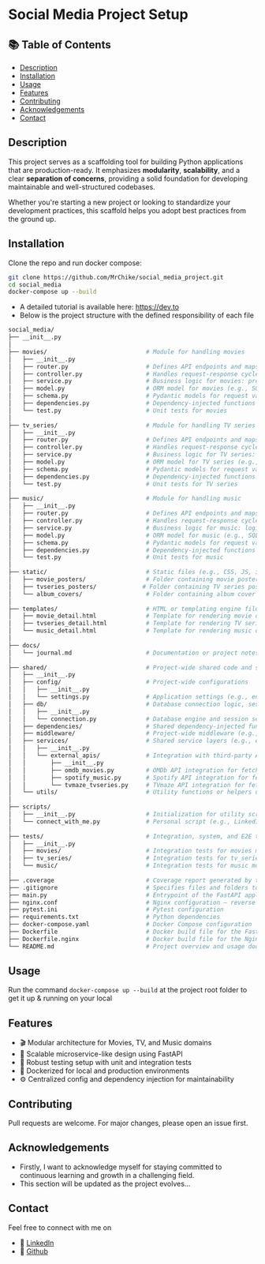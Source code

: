 # Social Media Project Setup

## 📚 Table of Contents

- [Description](#description)
- [Installation](#installation)
- [Usage](#usage)
- [Features](#features)
- [Contributing](#contributing)
- [Acknowledgements](#acknowledgements)
- [Contact](#contact)

## Description

This project serves as a scaffolding tool for building Python applications that are production-ready. It emphasizes **modularity**, **scalability**, and a clear **separation of concerns**, providing a solid foundation for developing maintainable and well-structured codebases.

Whether you're starting a new project or looking to standardize your development practices, this scaffold helps you adopt best practices from the ground up.

## Installation

Clone the repo and run docker compose:

```bash
git clone https://github.com/MrChike/social_media_project.git
cd social_media
docker-compose up --build
```

- A detailed tutorial is available here: <https://dev.to>
- Below is the project structure with the defined responsibility of each file

```bash
social_media/
├── __init__.py
│
├── movies/                            # Module for handling movies
│   ├── __init__.py
│   ├── router.py                      # Defines API endpoints and maps them to the controller for movies
│   ├── controller.py                  # Handles request-response cycle for movies; invokes movie services
│   ├── service.py                     # Business logic for movies: processing, filtering, etc.
│   ├── model.py                       # ORM model for movies (e.g., SQLAlchemy Movie table)
│   ├── schema.py                      # Pydantic models for request validation and response serialization (movies)
│   ├── dependencies.py                # Dependency-injected functions or classes shared within movies module
│   └── test.py                        # Unit tests for movies
│
├── tv_series/                         # Module for handling TV series
│   ├── __init__.py
│   ├── router.py                      # Defines API endpoints and maps them to the controller for TV series
│   ├── controller.py                  # Handles request-response cycle for TV series; invokes services
│   ├── service.py                     # Business logic for TV series: logic for seasons, episodes, etc.
│   ├── model.py                       # ORM model for TV series (e.g., SQLAlchemy Series table)
│   ├── schema.py                      # Pydantic models for request validation and response serialization (TV series)
│   ├── dependencies.py                # Dependency-injected functions or classes shared within tv_series module
│   └── test.py                        # Unit tests for TV series
│
├── music/                             # Module for handling music
│   ├── __init__.py
│   ├── router.py                      # Defines API endpoints and maps them to the controller for music
│   ├── controller.py                  # Handles request-response cycle for music; invokes services
│   ├── service.py                     # Business logic for music: logic for songs, albums, artists
│   ├── model.py                       # ORM model for music (e.g., SQLAlchemy Song or Album table)
│   ├── schema.py                      # Pydantic models for request validation and response serialization (music)
│   ├── dependencies.py                # Dependency-injected functions or classes shared within music module
│   └── test.py                        # Unit tests for music
│
├── static/                            # Static files (e.g., CSS, JS, images)
│   ├── movie_posters/                 # Folder containing movie poster images
│   ├── tvseries_posters/             # Folder containing TV series poster images
│   └── album_covers/                  # Folder containing album cover images
│
├── templates/                         # HTML or templating engine files (e.g., Jinja2)
│   ├── movie_detail.html              # Template for rendering movie details
│   ├── tvseries_detail.html           # Template for rendering TV series details
│   └── music_detail.html              # Template for rendering music details
│
├── docs/
│   └── journal.md                     # Documentation or project notes
│
├── shared/                            # Project-wide shared code and services
│   ├── __init__.py
│   ├── config/                        # Project-wide configurations
│   │   ├── __init__.py
│   │   └── settings.py                # Application settings (e.g., environment variables via Pydantic)
│   ├── db/                            # Database connection logic, session handling
│   │   ├── __init__.py
│   │   └── connection.py              # Database engine and session setup (e.g., SQLAlchemy)
│   ├── dependencies/                  # Shared dependency-injected functions (e.g., get_current_user)
│   ├── middleware/                    # Project-wide middleware (e.g., CORS, logging, error handlers)
│   ├── services/                      # Shared service layers (e.g., external APIs)
│   │   ├── __init__.py
│   │   └── external_apis/             # Integration with third-party APIs
│   │       ├── __init__.py
│   │       ├── omdb_movies.py         # OMDb API integration for fetching movie data
│   │       ├── spotify_music.py       # Spotify API integration for fetching music/artist data
│   │       └── tvmaze_tvseries.py     # TVmaze API integration for fetching TV series metadata
│   └── utils/                         # Utility functions or helpers used across the app
│
├── scripts/
│   ├── __init__.py                    # Initialization for utility scripts
│   └── connect_with_me.py             # Personal script (e.g., LinkedIn automation or social connection)
│
├── tests/                             # Integration, system, and E2E tests
│   ├── __init__.py
│   ├── movies/                        # Integration tests for movies module
│   ├── tv_series/                     # Integration tests for tv_series module
│   └── music/                         # Integration tests for music module
│
├── .coverage                          # Coverage report generated by testing
├── .gitignore                         # Specifies files and folders to be ignored by Git
├── main.py                            # Entrypoint of the FastAPI application
├── nginx.conf                         # Nginx configuration – reverse proxy, rate limiting, static file serving
├── pytest.ini                         # Pytest configuration
├── requirements.txt                   # Python dependencies
├── docker-compose.yaml                # Docker Compose configuration
├── Dockerfile                         # Docker build file for the FastAPI application
├── Dockerfile.nginx                   # Docker build file for the Nginx reverse proxy
└── README.md                          # Project overview and usage documentation
```

## Usage

Run the command `docker-compose up --build` at the project root folder to get it up & running on your local

## Features

- 🎬 Modular architecture for Movies, TV, and Music domains
- 🧩 Scalable microservice-like design using FastAPI
- 🧪 Robust testing setup with unit and integration tests
- 🐳 Dockerized for local and production environments
- ⚙️ Centralized config and dependency injection for maintainability

## Contributing

Pull requests are welcome. For major changes, please open an issue first.

## Acknowledgements

- Firstly, I want to acknowledge myself for staying committed to continuous learning and growth in a challenging field.
- This section will be updated as the project evolves...

## Contact

Feel free to connect with me on

- 💼 [LinkedIn](https://www.linkedin.com/in/chikeegonu/)
- 🐙 [Github](https://github.com/MrChike)
